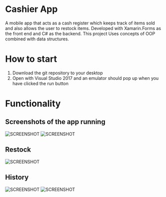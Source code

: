 # Cashier App
 A mobile app that acts as a cash register which keeps track of items sold and also allows the user to restock items. Developed with Xamarin.Forms as the front end and C# as the backend. This project Uses concepts of OOP combined with data structures.
# How to start 
1. Download the git repository to your desktop
2. Open with Visual Studio 2017 and an emulator should pop up when you have clicked the run button
# Functionality 
## Screenshots of the app running
![SCREENSHOT](https://github.com/igorganch/CashierApp/blob/main/AddingAProductToCart.PNG)
![SCREENSHOT](https://github.com/igorganch/CashierApp/blob/main/History1.PNG)
## Restock
![SCREENSHOT](https://github.com/igorganch/CashierApp/blob/main/Restock3.PNG)
## History 
![SCREENSHOT](https://github.com/igorganch/CashierApp/blob/main/History2.PNG)
![SCREENSHOT](https://github.com/igorganch/CashierApp/blob/main/History3.PNG)
